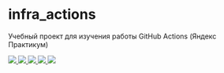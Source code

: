 # infra_actions
Учебный проект для изучения работы GitHub Actions (Яндекс Практикум)

<p align="left">
    <a href="https://github.com/" target="blank">
        <img src="https://img.shields.io/badge/GitHub-100000?style=for-the-badge&logo=github&logoColor=white" />
    </a>
    <a href="https://github.com/features/actions" target="blank">
        <img src="https://img.shields.io/badge/GitHub_Actions-2088FF?style=for-the-badge&logo=github-actions&logoColor=white"/>
    </a>
    <a href="https://www.python.org/" target="blank">
        <img src="https://img.shields.io/badge/Python-3776AB?style=for-the-badge&logo=python&logoColor=white" />
    </a>
    <a href="https://www.djangoproject.com/" target="blank">
        <img src="https://img.shields.io/badge/Django-092E20?style=for-the-badge&logo=django&logoColor=white" />
    </a>
    <a href="https://www.sqlite.org/index.html" target="blank">
        <img src="https://img.shields.io/badge/SQLite-07405E?style=for-the-badge&logo=sqlite&logoColor=white"/>
    </a>
</p>
